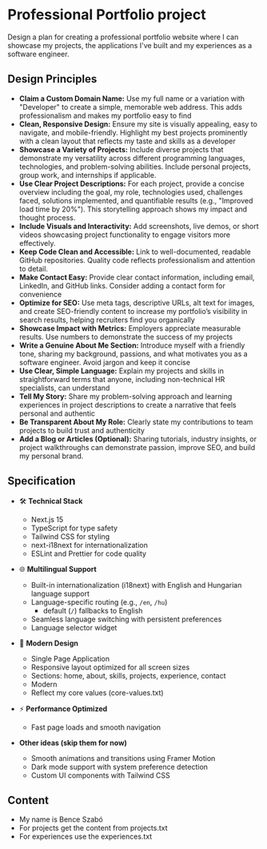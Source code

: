 # Professional Portfolio project

Design a plan for creating a professional portfolio website where I can showcase my projects, the applications I've built and my experiences as a software engineer.

## Design Principles

- **Claim a Custom Domain Name:** Use my full name or a variation with "Developer" to create a simple, memorable web address. This adds professionalism and makes my portfolio easy to find
- **Clean, Responsive Design:** Ensure my site is visually appealing, easy to navigate, and mobile-friendly. Highlight my best projects prominently with a clean layout that reflects my taste and skills as a developer
- **Showcase a Variety of Projects:** Include diverse projects that demonstrate my versatility across different programming languages, technologies, and problem-solving abilities. Include personal projects, group work, and internships if applicable.
- **Use Clear Project Descriptions:** For each project, provide a concise overview including the goal, my role, technologies used, challenges faced, solutions implemented, and quantifiable results (e.g., "Improved load time by 20%"). This storytelling approach shows my impact and thought process.
- **Include Visuals and Interactivity:** Add screenshots, live demos, or short videos showcasing project functionality to engage visitors more effectively.
- **Keep Code Clean and Accessible:** Link to well-documented, readable GitHub repositories. Quality code reflects professionalism and attention to detail.
- **Make Contact Easy:** Provide clear contact information, including email, LinkedIn, and GitHub links. Consider adding a contact form for convenience
- **Optimize for SEO:** Use meta tags, descriptive URLs, alt text for images, and create SEO-friendly content to increase my portfolio’s visibility in search results, helping recruiters find you organically
- **Showcase Impact with Metrics:** Employers appreciate measurable results. Use numbers to demonstrate the success of my projects
- **Write a Genuine About Me Section:** Introduce myself with a friendly tone, sharing my background, passions, and what motivates you as a software engineer. Avoid jargon and keep it concise
- **Use Clear, Simple Language:** Explain my projects and skills in straightforward terms that anyone, including non-technical HR specialists, can understand
- **Tell My Story:** Share my problem-solving approach and learning experiences in project descriptions to create a narrative that feels personal and authentic
- **Be Transparent About My Role:** Clearly state my contributions to team projects to build trust and authenticity
- **Add a Blog or Articles (Optional):** Sharing tutorials, industry insights, or project walkthroughs can demonstrate passion, improve SEO, and build my personal brand.

## Specification

- 🛠️ **Technical Stack**

  - Next.js 15
  - TypeScript for type safety
  - Tailwind CSS for styling
  - next-i18next for internationalization
  - ESLint and Prettier for code quality

- 🌐 **Multilingual Support**

  - Built-in internationalization (i18next) with English and Hungarian language support
  - Language-specific routing (e.g., `/en`, `/hu`)
    - default (`/`) fallbacks to English
  - Seamless language switching with persistent preferences
  - Language selector widget

- 🎨 **Modern Design**

  - Single Page Application
  - Responsive layout optimized for all screen sizes
  - Sections: home, about, skills, projects, experience, contact
  - Modern
  - Reflect my core values (core-values.txt)

- ⚡ **Performance Optimized**

  - Fast page loads and smooth navigation

- **Other ideas (skip them for now)**
  - Smooth animations and transitions using Framer Motion
  - Dark mode support with system preference detection
  - Custom UI components with Tailwind CSS

## Content

- My name is Bence Szabó
- For projects get the content from projects.txt
- For experiences use the experiences.txt
